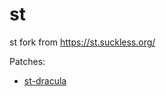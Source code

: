 # st

st fork from https://st.suckless.org/

Patches:

- [st-dracula](https://st.suckless.org/patches/dracula/st-dracula-0.8.2.diff)

